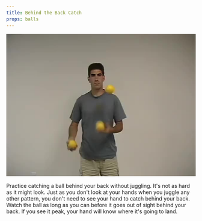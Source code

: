 ```yaml
---
title: Behind the Back Catch
props: balls
---
```


![Behind the Back Catch](site/videos/poster/behindthebackcatch.jpg)

Practice catching a ball behind your back without juggling. It's not as hard as it might look. Just as you don't look at your hands when you juggle any other pattern, you don't need to see your hand to catch behind your back. Watch the ball as long as you can before it goes out of sight behind your back. If you see it peak, your hand will know where it's going to land.

